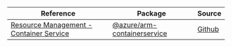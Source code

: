 | Reference | Package | Source |
|---|---|---|
|[Resource Management - Container Service](arm-containerservice-readme.md)|[@azure/arm-containerservice](https://www.npmjs.com/package/@azure/arm-containerservice)|[Github](https://github.com/Azure/azure-sdk-for-js/blob/main/sdk/containerservice/arm-containerservice)|
